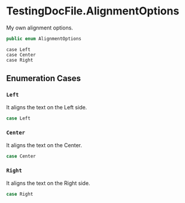 # TestingDocFile.AlignmentOptions

My own alignment options.

``` swift
public enum AlignmentOptions
```

``` 
case Left
case Center
case Right
```

## Enumeration Cases

### `Left`

It aligns the text on the Left side.

``` swift
case Left
```

### `Center`

It aligns the text on the Center.

``` swift
case Center
```

### `Right`

It aligns the text on the Right side.

``` swift
case Right
```
